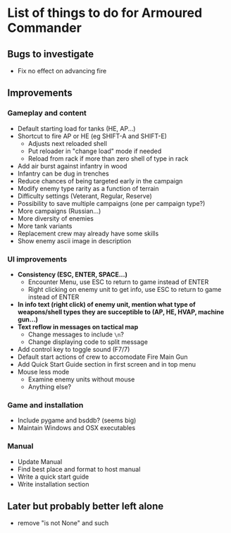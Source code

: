 # List of things to do for Armoured Commander

## Bugs to investigate
- Fix no effect on advancing fire

## Improvements
### Gameplay and content
- Default starting load for tanks (HE, AP...)
- Shortcut to fire AP or HE (eg SHIFT-A and SHIFT-E)
  - Adjusts next reloaded shell
  - Put reloader in "change load" mode if needed
  - Reload from rack if more than zero shell of type in rack
- Add air burst against infantry in wood
- Infantry can be dug in trenches
- Reduce chances of being targeted early in the campaign
- Modify enemy type rarity as a function of terrain
- Difficulty settings (Veterant, Regular, Reserve)
- Possibility to save multiple campaigns (one per campaign type?)
- More campaigns (Russian...)
- More diversity of enemies
- More tank variants
- Replacement crew may already have some skills
- Show enemy ascii image in description
  
### UI improvements
- **Consistency (ESC, ENTER, SPACE...)**
  - Encounter Menu, use ESC to return to game instead of ENTER
  - Right clicking on enemy unit to get info, use ESC to return to game instead of ENTER
- **In info text (right click) of enemy unit, mention what type of weapons/shell types they are
  succeptible to (AP, HE, HVAP, machine gun...)**
- **Text reflow in messages on tactical map**
  - Change messages to include `\n`?
  - Change displaying code to split message
- Add control key to toggle sound (F7/7)
- Default start actions of crew to accomodate Fire Main Gun
- Add Quick Start Guide section in first screen and in top menu
- Mouse less mode
  - Examine enemy units without mouse
  - Anything else?
  
### Game and installation
- Include pygame and bsddb? (seems big)
- Maintain Windows and OSX executables
  
### Manual
- Update Manual
- Find best place and format to host manual
- Write a quick start guide
- Write installation section

## Later but probably better left alone
- remove "is not None" and such

